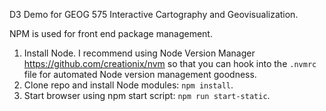 D3 Demo for GEOG 575 Interactive Cartography and Geovisualization.

NPM is used for front end package management. 

1. Install Node. I recommend using Node Version Manager https://github.com/creationix/nvm so that you can hook into the `.nvmrc` file for automated Node version management goodness. 
2. Clone repo and install Node modules: `npm install`.
3. Start browser using npm start script: `npm run start-static`. 




